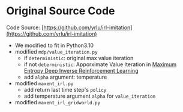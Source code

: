 # Original Source Code

Code Source: [https://github.com/yrlu/irl-imitation](https://github.com/yrlu/irl-imitation)

* We modified to fit in Python3.10
* modified `mdp/value_iteration.py` 
    * if `deterministic`: original max value iteration
    * if not `deterministic`: Apporximate Value Iteration in [Maximum Entropy Deep Inverse Reinforcement Learning](https://arxiv.org/abs/1507.04888)
    * add `alpha` argument: temperature
* modified `maxent_irl.py`
    * add return last time step's `policy`
    * add temperature argument `alpha` for `value_iteration`
* modified `maxent_irl_gridworld.py`

